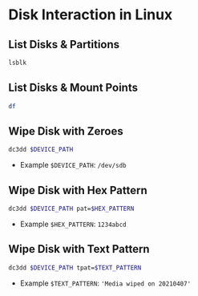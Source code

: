 # Disk Interaction in Linux

## List Disks & Partitions

```bash
lsblk
```

## List Disks & Mount Points

```bash
df
```

## Wipe Disk with Zeroes

```bash
dc3dd $DEVICE_PATH
```

* Example `$DEVICE_PATH`: `/dev/sdb`

## Wipe Disk with Hex Pattern

```bash
dc3dd $DEVICE_PATH pat=$HEX_PATTERN
```

* Example `$HEX_PATTERN`: `1234abcd`

## Wipe Disk with Text Pattern

```bash
dc3dd $DEVICE_PATH tpat=$TEXT_PATTERN
```

* Example `$TEXT_PATTERN`: `'Media wiped on 20210407'`
